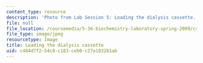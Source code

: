 ```yaml
---
content_type: resource
description: 'Photo from Lab Session 5: Loading the dialysis cassette.'
file: null
file_location: /coursemedia/5-36-biochemistry-laboratory-spring-2009/c404d7f254c8c183ceb0c27a1032b1ab_Lab5_1.jpg
file_type: image/jpeg
resourcetype: Image
title: Loading the dialysis cassette
uid: c404d7f2-54c8-c183-ceb0-c27a1032b1ab
---
```

